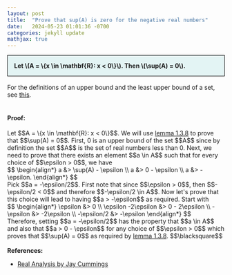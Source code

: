 ```yaml
---
layout: post
title:  "Prove that sup(A) is zero for the negative real numbers"
date:   2024-05-23 01:01:36 -0700
categories: jekyll update
mathjax: true
---
```

<div style="background-color: #E3F4F4; padding: 15px 15px 15px 15px; border:1px solid black;">
  <b>Let \(A = \{x \in \mathbf{R}: x < 0\}\). Then \(\sup(A) = 0\).</b>
</div>
<br>
For the definitions of an upper bound and the least upper bound of a set, see <a href="https://strncat.github.io/jekyll/update/2024/05/03/analysis-set-bounded.html">this</a>.
<br>
<br>
<h4><b>Proof:</b></h4>
Let $$A = \{x \in \mathbf{R}: x < 0\}$$. We will use <a href="https://strncat.github.io/jekyll/update/2024/05/05/analysis-least-upper-bound-epsilon.html">lemma 1.3.8</a> to prove that $$\sup(A) = 0$$. First, 0 is an upper bound of the set $$A$$ since by definition the set $$A$$ is the set of real numbers less than 0. Next, we need to prove that there exists an element $$a \in A$$ such that for every choice of $$\epsilon > 0$$, we have
<div>
$$
\begin{align*}
a &> \sup(A) - \epsilon \\
a &> 0 - \epsilon \\
a &> -\epsilon.
\end{align*}
$$
</div>
Pick $$a = -\epsilon/2$$. First note that since $$\epsilon > 0$$, then $$-\epsilon/2 < 0$$ and therefore $$-\epsilon/2 \in A$$. Now let's prove that this choice will lead to having $$a > -\epsilon$$ as required. Start with 
<div>
$$
\begin{align*}
\epsilon &> 0 \\
\epsilon -2\epsilon &> 0 - 2\epsilon \\
-\epsilon &> -2\epsilon \\
-\epsilon/2 &> -\epsilon
\end{align*}
$$
</div>
Therefore, setting $$a = -\epsilon/2$$ has the property that $$a \in A$$ and also that $$a > 0 - \epsilon$$ for any choice of $$\epsilon > 0$$ which proves that $$\sup(A) = 0$$ as required by <a href="https://strncat.github.io/jekyll/update/2024/05/05/analysis-least-upper-bound-epsilon.html">lemma 1.3.8</a>. 
$$\blacksquare$$
<br>
<br>
<!------------------------------------------------------------------------------------>
<b>References:</b>
<ul>
<li><a href="https://www.amazon.com/Real-Analysis-Long-Form-Mathematics-Textbook/dp/1724510126">Real Analysis by Jay Cummings</a></li>
</ul>